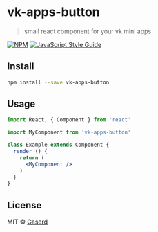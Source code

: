 # vk-apps-button

> small react component for your vk mini apps

[![NPM](https://img.shields.io/npm/v/vk-apps-button.svg)](https://www.npmjs.com/package/vk-apps-button) [![JavaScript Style Guide](https://img.shields.io/badge/code_style-standard-brightgreen.svg)](https://standardjs.com)

## Install

```bash
npm install --save vk-apps-button
```

## Usage

```jsx
import React, { Component } from 'react'

import MyComponent from 'vk-apps-button'

class Example extends Component {
  render () {
    return (
      <MyComponent />
    )
  }
}
```

## License

MIT © [Gaserd](https://github.com/Gaserd)
